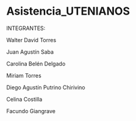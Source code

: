 # Asistencia_UTENIANOS

INTEGRANTES:

Walter David Torres

Juan Agustín Saba

Carolina Belén Delgado

Miriam Torres

Diego Agustín Putrino Chirivino

Celina Costilla

Facundo Giangrave
